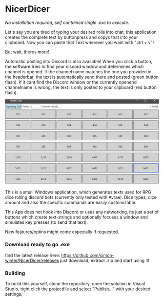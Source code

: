 # NicerDicer

*No installation required, self contained single .exe to execute.*

Let's say you are tired of typing your desired rolls into chat, this application creates the complete text by buttonpress and copys that into your clipboard.
Now you can paste that Text wherever you want with "ctrl + v"!

But wait, theres more!

Automatic posting into Discord is also available! When you click a button, the software tries to find your discord window and determines which channel is opened.
If the channel name matches the one you provided in the headerbar, the text is automatically send there and posted (green button flash). 
If it cant find the Discord window or the currently openend channelname is wrong, the text is only posted to your clipboard (red button flash). 

![](https://github.com/simon-winter/NicerDicer/blob/master/NicerDicer/screen.jpg)

This is a small Windows application, which generates texts used for RPG dice rolling discord bots (currently only tested with Avrae).
Dice types, dice amount and also the specific commands are easily customizable.

This App does not hook into Discord or uses any networking, its just a set of buttons which create text-strings and optionally focuses a window 
and simulates key presses (to send that text).

New features/optins might come especially if requested.

### Download ready to go .exe

find the latest release here:
https://github.com/simon-winter/NicerDicer/releases
just download, extract .zip and start using it!

### Building

To build this yourself, clone the repository, open the solution in Visual Studio, right click the projectfile and select "Publish..." with your desired settings.


